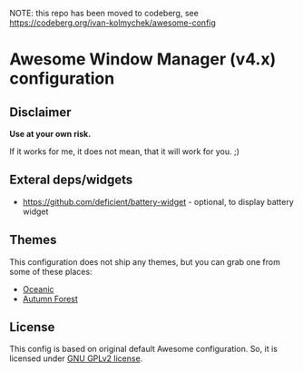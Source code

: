 NOTE: this repo has been moved to codeberg, see https://codeberg.org/ivan-kolmychek/awesome-config

# Awesome Window Manager (v4.x) configuration

## Disclaimer

**Use at your own risk.**

If it works for me, it does not mean, that it will work for you. ;)

## Exteral deps/widgets

- https://github.com/deficient/battery-widget - optional, to display battery widget

## Themes

This configuration does not ship any themes, but you can grab one from some of
these places:

  * [Oceanic][oceanic]
  * [Autumn Forest][autumn-forest]

## License

This config is based on original default Awesome configuration.
So, it is licensed under [GNU GPLv2 license][gpl-v2].

[autumn-forest]: https://github.com/ivan-kolmychek/autumn-forest
[oceanic]: https://github.com/ivan-kolmychek/oceanic-awesomewm-theme
[gpl-v2]: http://www.gnu.org/licenses/old-licenses/gpl-2.0.html

